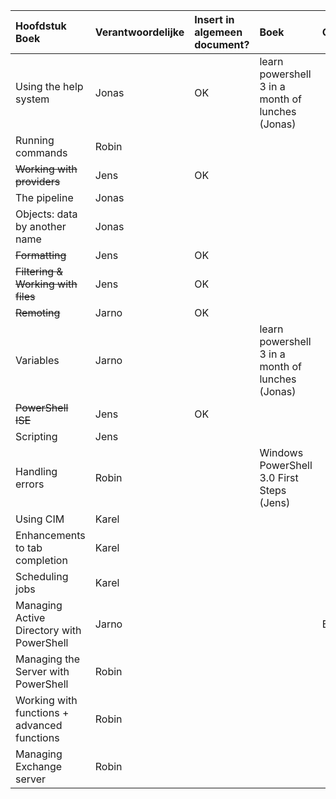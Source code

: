 
| Hoofdstuk Boek  | Verantwoordelijke | Insert in algemeen document? | Boek | Opmerkingen |
| :---     | :---  | :---      | :---| :---|
| Using the help system |  Jonas   |      OK     | learn powershell 3 in a month of lunches (Jonas) | |
| Running commands  |  Robin    |           |  ||
| <s>Working with providers</s> |   Jens   |     OK      |  ||
| The pipeline   |  Jonas    |           |  ||
| Objects: data by another name  |   Jonas   |           |  ||
| <s>Formatting </s> |    Jens  |    OK       |  ||
| <s>Filtering & Working with files</s>  |   Jens   |      OK     |  ||
| <s>Remoting</s> |    Jarno  |     OK      ||
| Variables  |  Jarno   |           | learn powershell 3 in a month of lunches (Jonas) ||
| <s>PowerShell ISE</s>  |   Jens   |      OK     |  ||
| Scripting  |  Jens    |           |  ||
| Handling errors  |   Robin   |           | Windows PowerShell 3.0 First Steps (Jens) ||
| Using CIM  |  Karel    |           |  ||
| Enhancements to tab completion  |  Karel    |           |  ||
| Scheduling jobs  |    Karel  |           |  ||
| Managing Active Directory with PowerShell  |   Jarno   |           || BELANGRIJK!! |
| Managing the Server with PowerShell  |   Robin   |           |  ||
| Working with functions + advanced functions   |   Robin   |           |  ||
| Managing Exchange server   |  Robin    |           |  ||
